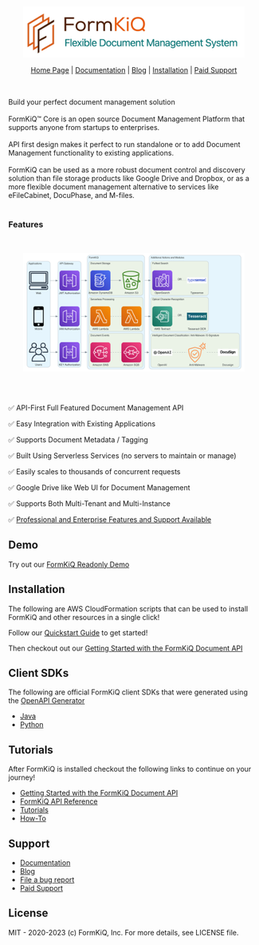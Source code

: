<br/>

<div align="center" style="margin: 30px;">
<a href="https://formkiq.com/">
  <img src="https://github.com/formkiq/formkiq-core/raw/master/images/logo.png" style="width:600px;" align="center" />
</a>
<br />
<br />

<div align="center">
    <a href="https://formkiq.com">Home Page</a> |
    <a href="https://docs.formkiq.com">Documentation</a> | 
    <a href="https://blog.formkiq.com">Blog</a> |
    <a href="https://github.com/formkiq/formkiq-core#Installation">Installation</a> |
    <a href="https://www.formkiq.com/pricing">Paid Support</a>
</div>
</div>

<br />

<div>
	Build your perfect document management solution<br><br>
	FormKiQ&trade; Core is an open source Document Management Platform that supports anyone from startups to enterprises.<br><br>API first design makes it perfect to run standalone or to add Document Management functionality to existing applications.<br><br>FormKiQ can be used as a more robust document control and discovery solution than file storage products like Google Drive and Dropbox, or as a more flexible document management alternative to services like eFileCabinet, DocuPhase, and M-files.
<br />
<br />
</div>

### Features

<div align="center" style="margin: 30px;">
<br />
<img src="https://raw.githubusercontent.com/formkiq/formkiq-core/master/docs/images/formkiq_architecture.png" style="width:600px;" align="center" />
<br /><br /><br />
</div>

✅ API-First Full Featured Document Management API

✅ Easy Integration with Existing Applications

✅ Supports Document Metadata / Tagging

✅ Built Using Serverless Services (no servers to maintain or manage)

✅ Easily scales to thousands of concurrent requests

✅ Google Drive like Web UI for Document Management

✅ Supports Both Multi-Tenant and Multi-Instance

✅ [Professional and Enterprise Features and Support Available](https://www.formkiq.com)

## Demo

Try out our [FormKiQ Readonly Demo](https://demo.tryformkiq.com/?demo=tryformkiq)

## Installation

The following are AWS CloudFormation scripts that can be used to install FormKiQ and other resources in a single click!

Follow our [Quickstart Guide](https://docs.formkiq.com/docs/1.9.0/quickstart/README.html) to get started!

Then checkout out our [Getting Started with the FormKiQ Document API](https://docs.formkiq.com/docs/1.9.0/tutorials/formkiq-document-api-with-postman.html)

## Client SDKs

The following are official FormKiQ client SDKs that were generated using the [OpenAPI Generator](https://github.com/OpenAPITools/openapi-generator)

* [Java](https://github.com/formkiq/formkiq-client-sdk-java)
* [Python](https://github.com/formkiq/formkiq-client-sdk-python)
  
## Tutorials

After FormKiQ is installed checkout the following links to continue on your journey!

* [Getting Started with the FormKiQ Document API](https://docs.formkiq.com/docs/1.9.0/tutorials/formkiq-document-api-with-postman.html)
* [FormKiQ API Reference](https://docs.formkiq.com/docs/1.9.0/api/index.html)
* [Tutorials](https://docs.formkiq.com/docs/1.9.0/tutorials/overview.html)
* [How-To](https://docs.formkiq.com/docs/1.9.0/how-to/overview.html)

## Support

* [Documentation](https://docs.formkiq.com)
* [Blog](https://blog.formkiq.com)
* [File a bug report](https://github.com/formkiq/formkiq-core/issues/new)
* [Paid Support](https://www.formkiq.com/pricing)

## License

MIT - 2020-2023 (c) FormKiQ, Inc. For more details, see LICENSE file.
